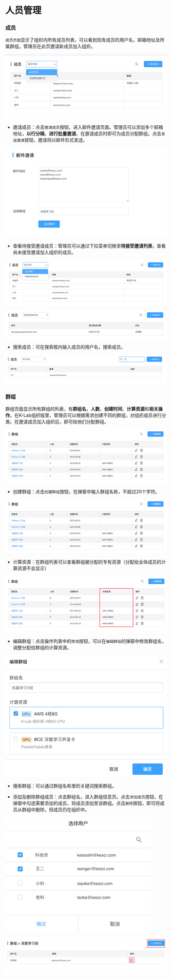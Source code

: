 # 人员管理
### 成员

`成员页面`显示了组织内所有成员列表，可以看到现有成员的用户名，邮箱地址及所属群组。管理员在此页邀请新成员加入组织。

![image description](/image/成员.png)

* 邀请成员：点击`邀请成员`按钮，进入邮件邀请页面。管理员可以添加多个邮箱地址，**以行分隔**，**进行批量邀请**。在邀请成员时即可为成员分配群组。点击`发送邀请`按钮，邀请将以邮件形式发送。

![image description](/image/邮件邀请.png)

* 查看待接受邀请成员：管理员可以通过下拉菜单切换至**待接受邀请列表**，查看尚未接受邀请加入组织的成员。

![image description](/image/成员-切换列表.png)

![image description](/image/待接受邀请成员.png)

* 搜索成员：可在搜索框内输入成员的用户名，搜索成员。

![image description](/image/成员搜索.png)

### 群组

群组页面显示所有群组的列表，有**群组名**，**人数**，**创建时间**、**计算资源**和**相关操作**。在K-Lab组织版里，管理员可以根据需求创建不同的群组，对组织成员进行分类。在邀请成员加入组织后，即可给他们分配群组。

![image description](/image/群组信息.png)

* 创建群组：点击`创建群组`按钮，在弹窗中输入群组名称，不超过20个字符。

![image description](/image/群组信息.png)

* 计算资源：在群组列表可以查看群组被分配的专有资源（分配给全体成员的计算资源不会显示）

![image description](/image/群组计算资源.png)

* 编辑群组：点击操作列表中的`修改`按钮，可以在`编辑群组`的弹窗中修改群组名，调整分配给群组的计算资源。

![image description](/image/编辑群组资源.png)

* 搜索群组：可以通过群组名称里的关键词搜索群组。

* 添加及删除群组成员：点击群组名，进入群组信息页。点击`添加成员`按钮，在弹窗中勾选需要添加的成员，将成员添加至该群组。点击`删除`按钮，即可将成员从群组中删除，但成员仍在组织中。

![image description](/image/群组-添加成员.png)

![image description](/image/群组-删除成员.png)




